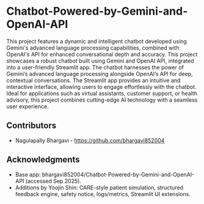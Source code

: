 # Chatbot-Powered-by-Gemini-and-OpenAI-API
This project features a dynamic and intelligent chatbot developed using Gemini's advanced language processing capabilities, combined with OpenAI's API for enhanced conversational depth and accuracy. 
This project showcases a robust chatbot built using Gemini and OpenAI API, integrated into a user-friendly Streamlit app. The chatbot harnesses the power of Gemini’s advanced language processing alongside OpenAI’s API for deep, contextual conversations. The Streamlit app provides an intuitive and interactive interface, allowing users to engage effortlessly with the chatbot. Ideal for applications such as virtual assistants, customer support, or health advisory, this project combines cutting-edge AI technology with a seamless user experience.

## Contributors
- Nagulapally Bhargavi - https://github.com/bhargavi852004



## Acknowledgments
- Base app: bhargavi852004/Chatbot-Powered-by-Gemini-and-OpenAI-API (accessed Sep 2025).
- Additions by Yoojin Shin: CARE-style patient simulation, structured feedback engine, safety notice, logs/metrics, Streamlit UI extensions.
